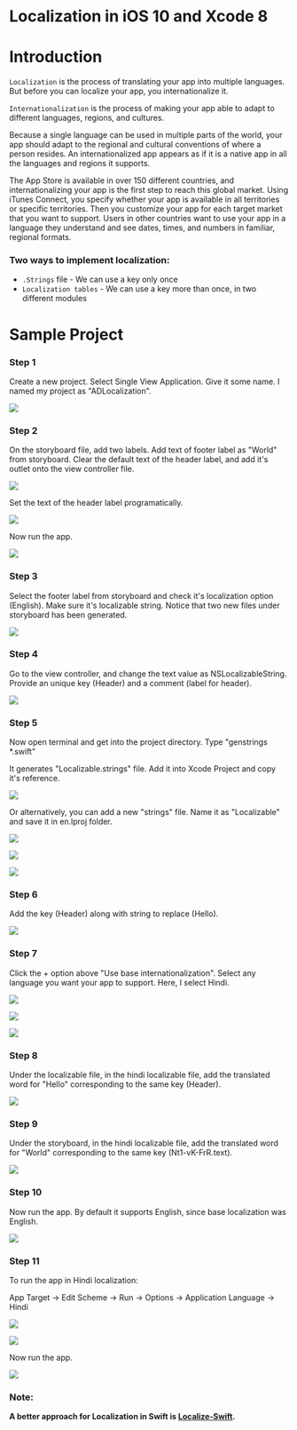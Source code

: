 # Localization in iOS 10 and Xcode 8

# Introduction

`Localization` is the process of translating your app into multiple languages. But before you can localize your app, you internationalize it.

`Internationalization` is the process of making your app able to adapt to different languages, regions, and cultures.

Because a single language can be used in multiple parts of the world, your app should adapt to the regional and cultural conventions of where a person resides. An internationalized app appears as if it is a native app in all the languages and regions it supports.

The App Store is available in over 150 different countries, and internationalizing your app is the first step to reach this global market. Using iTunes Connect, you specify whether your app is available in all territories or specific territories. Then you customize your app for each target market that you want to support. Users in other countries want to use your app in a language they understand and see dates, times, and numbers in familiar, regional formats.

### Two ways to implement localization:

- `.Strings` file - We can use a key only once
- `Localization tables` - We can use a key more than once, in two different modules

# Sample Project

### Step 1

Create a new project. Select Single View Application. Give it some name. I named my project as "ADLocalization".

![](1.png)

### Step 2

On the storyboard file, add two labels. Add text of footer label as "World" from storyboard. Clear the default text of the header label, and add it's outlet onto the view controller file.

![](4.png)

Set the text of the header label programatically.

![](5.png)

Now run the app.

![](6.png)

### Step 3

Select the footer label from storyboard and check it's localization option (English). Make sure it's localizable string. Notice that two new files under storyboard has been generated.

![](7.png)

### Step 4

Go to the view controller, and change the text value as NSLocalizableString. Provide an unique key (Header) and a comment (label for header).

![](8.png)

### Step 5

Now open terminal and get into the project directory. Type "genstrings *.swift"

It generates "Localizable.strings" file. Add it into Xcode Project and copy it's reference.

![](2.png)

Or alternatively, you can add a new "strings" file. Name it as "Localizable" and save it in en.lproj folder.

![](10.png)

![](11.png)

![](12.png)

### Step 6

Add the key (Header) along with string to replace (Hello).

![](13.png)

### Step 7

Click the + option above "Use base internationalization". Select any language you want your app to support. Here, I select Hindi.

![](3.png)

![](14.png)

![](15.png)

### Step 8

Under the localizable file, in the hindi localizable file, add the translated word for "Hello" corresponding to the same key (Header).

![](16.png)

### Step 9

Under the storyboard, in the hindi localizable file, add the translated word for "World" corresponding to the same key (Nt1-vK-FrR.text).

![](17.png)

### Step 10

Now run the app. By default it supports English, since base localization was English.

![](6.png)

### Step 11

To run the app in Hindi localization:

App Target -> Edit Scheme -> Run -> Options -> Application Language -> Hindi

![](18.png)

![](19.png)

Now run the app.

![](20.png)

### Note:

**A better approach for Localization in Swift is [Localize-Swift](https://github.com/marmelroy/Localize-Swift).**